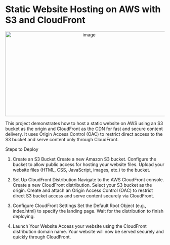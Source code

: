 # Static Website Hosting on AWS with S3 and CloudFront


<p align="center">
  <img src="https://github.com/user-attachments/assets/5b7dacf4-c846-4af0-9a24-57621c3203ff" width="514" height="268" alt="image" />
</p>


This project demonstrates how to host a static website on AWS using an S3 bucket as the origin and CloudFront as the CDN for fast and secure content delivery. It uses Origin Access Control (OAC) to restrict direct access to the S3 bucket and serve content only through CloudFront.

Steps to Deploy

1. Create an S3 Bucket
Create a new Amazon S3 bucket.
Configure the bucket to allow public access for hosting your website files.
Upload your website files (HTML, CSS, JavaScript, images, etc.) to the bucket.

2. Set Up CloudFront Distribution
Navigate to the AWS CloudFront console.
Create a new CloudFront distribution.
Select your S3 bucket as the origin.
Create and attach an Origin Access Control (OAC) to restrict direct S3 bucket access and serve content securely via CloudFront.

3. Configure CloudFront Settings
Set the Default Root Object (e.g., index.html) to specify the landing page.
Wait for the distribution to finish deploying.

4. Launch Your Website
Access your website using the CloudFront distribution domain name.
Your website will now be served securely and quickly through CloudFront.
